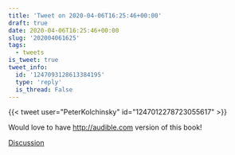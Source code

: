 ```yaml
---
title: 'Tweet on 2020-04-06T16:25:46+00:00'
draft: true
date: 2020-04-06T16:25:46+00:00
slug: '202004061625'
tags:
  - tweets
is_tweet: true
tweet_info:
  id: '1247093128613384195'
  type: 'reply'
  is_thread: False
---
```




{{< tweet user="PeterKolchinsky" id="1247012278723055617" >}}

Would love to have <http://audible.com> version of this book!

[Discussion](https://x.com/sytelus/status/1247093128613384195)
